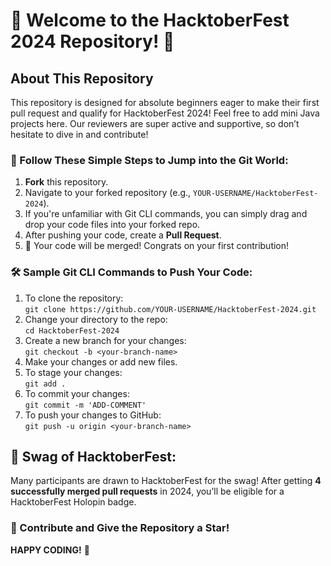 # 🎉 Welcome to the HacktoberFest 2024 Repository! 🎉

## About This Repository
This repository is designed for absolute beginners eager to make their first pull request and qualify for HacktoberFest 2024! Feel free to add mini Java projects here. Our reviewers are super active and supportive, so don’t hesitate to dive in and contribute!

### 🌟 Follow These Simple Steps to Jump into the Git World:

1. **Fork** this repository.
2. Navigate to your forked repository (e.g., `YOUR-USERNAME/HacktoberFest-2024`).
3. If you're unfamiliar with Git CLI commands, you can simply drag and drop your code files into your forked repo.
4. After pushing your code, create a **Pull Request**.
5. 🎉 Your code will be merged! Congrats on your first contribution!

### 🛠️ Sample Git CLI Commands to Push Your Code:

1. To clone the repository:  
   `git clone https://github.com/YOUR-USERNAME/HacktoberFest-2024.git`
2. Change your directory to the repo:  
   `cd HacktoberFest-2024`
3. Create a new branch for your changes:  
   `git checkout -b <your-branch-name>`
4. Make your changes or add new files.
5. To stage your changes:  
   `git add .`
6. To commit your changes:  
   `git commit -m 'ADD-COMMENT'`
7. To push your changes to GitHub:  
   `git push -u origin <your-branch-name>`

## 🎁 Swag of HacktoberFest:
Many participants are drawn to HacktoberFest for the swag! After getting **4 successfully merged pull requests** in 2024, you’ll be eligible for a HacktoberFest Holopin badge. 

### 🚀 Contribute and Give the Repository a Star! 
**HAPPY CODING!** 🥳

